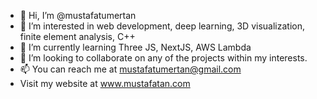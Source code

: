- 👋 Hi, I’m @mustafatumertan
- 👀 I’m interested in web development, deep learning, 3D visualization, finite element analysis, C++
- 🌱 I’m currently learning Three JS, NextJS, AWS Lambda
- 💞️ I’m looking to collaborate on any of the projects within my interests.
- 📫 You can reach me at mustafatumertan@gmail.com
- Visit my website at  www.mustafatan.com
  

<!---
mustafatumertan/mustafatumertan is a ✨ special ✨ repository because its `README.md` (this file) appears on your GitHub profile.
You can click the Preview link to take a look at your changes.
--->
